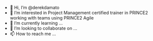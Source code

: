 - 👋 Hi, I’m @derekdamato
- 👀 I’m interested in Project Management certified trainer in PRINCE2 working with teams using PRINCE2 Agile
- 🌱 I’m currently learning ...
- 💞️ I’m looking to collaborate on ...
- 📫 How to reach me ...

<!---
derekdamato/derekdamato is a ✨ special ✨ repository because its `README.md` (this file) appears on your GitHub profile.
You can click the Preview link to take a look at your changes.
--->
